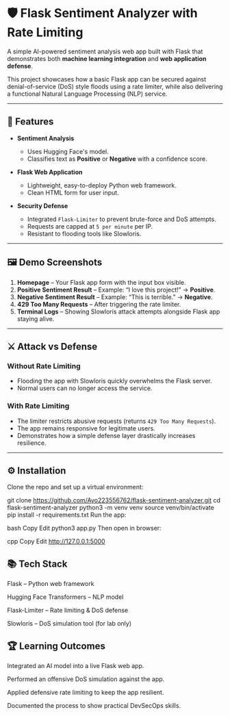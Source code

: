 # 🛡️ Flask Sentiment Analyzer with Rate Limiting

A simple AI-powered sentiment analysis web app built with Flask that demonstrates both **machine learning integration** and **web application defense**.  

This project showcases how a basic Flask app can be secured against denial-of-service (DoS) style floods using a rate limiter, while also delivering a functional Natural Language Processing (NLP) service.

---

## 🚀 Features

- **Sentiment Analysis**
  - Uses Hugging Face's model.
  - Classifies text as **Positive** or **Negative** with a confidence score.

- **Flask Web Application**
  - Lightweight, easy-to-deploy Python web framework.
  - Clean HTML form for user input.

- **Security Defense**
  - Integrated `Flask-Limiter` to prevent brute-force and DoS attempts.
  - Requests are capped at `5 per minute` per IP.
  - Resistant to flooding tools like Slowloris.

---

## 🖼️ Demo Screenshots


1. **Homepage** – Your Flask app form with the input box visible.  
2. **Positive Sentiment Result** – Example: “I love this project!” → **Positive**.  
3. **Negative Sentiment Result** – Example: “This is terrible.” → **Negative**.  
4. **429 Too Many Requests** – After triggering the rate limiter.  
5. **Terminal Logs** – Showing Slowloris attack attempts alongside Flask app staying alive.  

---

## ⚔️ Attack vs Defense

### Without Rate Limiting
- Flooding the app with Slowloris quickly overwhelms the Flask server.
- Normal users can no longer access the service.

### With Rate Limiting
- The limiter restricts abusive requests (returns `429 Too Many Requests`).
- The app remains responsive for legitimate users.
- Demonstrates how a simple defense layer drastically increases resilience.

---

## ⚙️ Installation

Clone the repo and set up a virtual environment:

git clone https://github.com/Ayo223556762/flask-sentiment-analyzer.git
cd flask-sentiment-analyzer
python3 -m venv venv
source venv/bin/activate
pip install -r requirements.txt
Run the app:

bash
Copy
Edit
python3 app.py
Then open in browser:

cpp
Copy
Edit
http://127.0.0.1:5000
## 📚 Tech Stack
Flask – Python web framework

Hugging Face Transformers – NLP model

Flask-Limiter – Rate limiting & DoS defense

Slowloris – DoS simulation tool (for lab only)

## 🏆 Learning Outcomes
Integrated an AI model into a live Flask web app.

Performed an offensive DoS simulation against the app.

Applied defensive rate limiting to keep the app resilient.

Documented the process to show practical DevSecOps skills.





